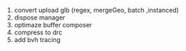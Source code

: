 1. convert upload glb (regex, mergeGeo, batch ,instanced)
2. dispose manager
3. optimaze buffer composer
4. compress to drc 
5. add bvh tracing

